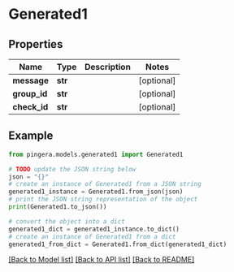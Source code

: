 # Generated1


## Properties

Name | Type | Description | Notes
------------ | ------------- | ------------- | -------------
**message** | **str** |  | [optional] 
**group_id** | **str** |  | [optional] 
**check_id** | **str** |  | [optional] 

## Example

```python
from pingera.models.generated1 import Generated1

# TODO update the JSON string below
json = "{}"
# create an instance of Generated1 from a JSON string
generated1_instance = Generated1.from_json(json)
# print the JSON string representation of the object
print(Generated1.to_json())

# convert the object into a dict
generated1_dict = generated1_instance.to_dict()
# create an instance of Generated1 from a dict
generated1_from_dict = Generated1.from_dict(generated1_dict)
```
[[Back to Model list]](../README.md#documentation-for-models) [[Back to API list]](../README.md#documentation-for-api-endpoints) [[Back to README]](../README.md)


